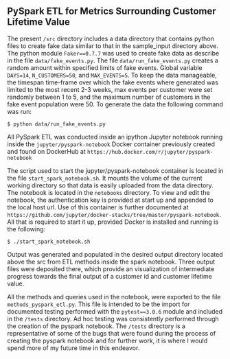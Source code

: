 ## PySpark ETL for Metrics Surrounding Customer Lifetime Value

The present `/src` directory includes a data directory that contains python files to create fake data similar to that in the sample_input directory above.  The python module `Faker==0.7.7` was used to create fake data as describe in the file `data/fake_events.py`.  The file `data/run_fake_events.py` creates a random amount within specified limits of fake events.  Global variable `DAYS=14`,  `N_CUSTOMERS=50`, and `MAX_EVENTS=5`.  To keep the data manageable, the timespan time-frame over which the fake events where generated was limited to the most recent 2-3 weeks, max events per customer were set randomly between 1 to 5, and the maximum number of customers in the fake event population were 50.
To generate the data the following command was run:

    $ python data/run_fake_events.py

All PySpark ETL was conducted inside an ipython Jupyter notebook running inside the `jupyter/pyspark-notebook` Docker container previously created and found on DockerHub at `https://hub.docker.com/r/jupyter/pyspark-notebook`

The script used to start the jupyter/pyspark-notebook container is located in the file `start_spark_notebook.sh`.  It mounts the volume of the current working directory so that data is easily uploaded from the data directory.
The notebook is located in the `notebooks` directory.  To view and edit the notebook, the authentication key is provided at start up and appended to the local host url.  Use of this container is further documented at `https://github.com/jupyter/docker-stacks/tree/master/pyspark-notebook`.  All that is required to start it up, provided Docker is installed and running is the following:

    $ ./start_spark_notebook.sh

Output was generated and populated in the desired output directory located above the src from ETL methods inside the spark notebook.  Three output files were deposited there, which provide an visualization of intermediate progress towards the final output of a customer id and customer lifetime value.

All the methods and queries used in the notebook, were exported to the file `methods_pyspark_etl.py`.  This file is intended to be the import for documented testing performed with the `pytest==3.0.6` module and included in the `/tests` directory.  Ad hoc testing was consistently performed through the creation of the pyspark notebook.  The `/tests` directory is a representative of some of the bugs that were found during the process of creating the pyspark notebook and for further work, it is where I would spend more of my future time in this endeavor.
